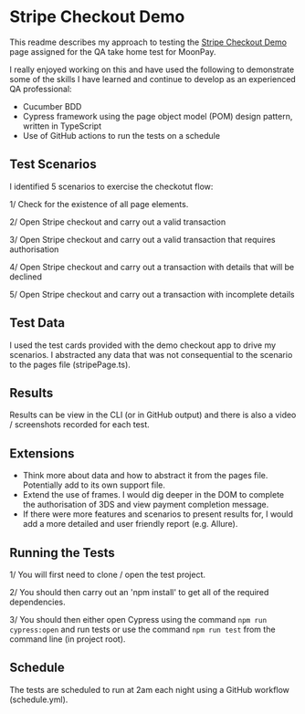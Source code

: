 # Stripe Checkout Demo

This readme describes my approach to testing the [Stripe Checkout Demo](https://checkout.stripe.dev/preview) page assigned for the QA take home test for MoonPay.

I really enjoyed working on this and have used the following to demonstrate some of the skills I have learned and continue to develop as an experienced QA professional:

- Cucumber BDD
- Cypress framework using the page object model (POM) design pattern, written in TypeScript
- Use of GitHub actions to run the tests on a schedule

## Test Scenarios

I identified 5 scenarios to exercise the checkotut flow:

1/ Check for the existence of all page elements.

2/ Open Stripe checkout and carry out a valid transaction

3/ Open Stripe checkout and carry out a valid transaction that requires authorisation

4/ Open Stripe checkout and carry out a transaction with details that will be declined

5/ Open Stripe checkout and carry out a transaction with incomplete details

## Test Data

I used the test cards provided with the demo checkout app to drive my scenarios. I abstracted any data that was not consequential to the scenario to the pages file (stripePage.ts).

## Results

Results can be view in the CLI (or in GitHub output) and there is also a video / screenshots recorded for each test.

## Extensions

- Think more about data and how to abstract it from the pages file. Potentially add to its own support file.
- Extend the use of frames. I would dig deeper in the DOM to complete the authorisation of 3DS and view payment completion message.
- If there were more features and scenarios to present results for, I would add a more detailed and user friendly report (e.g. Allure).

## Running the Tests

1/ You will first need to clone / open the test project.

2/ You should then carry out an 'npm install' to get all of the required dependencies.

3/ You should then either open Cypress using the command `npm run cypress:open` and run tests or use the command `npm run test` from the command line (in project root).

## Schedule

The tests are scheduled to run at 2am each night using a GitHub workflow (schedule.yml). 
